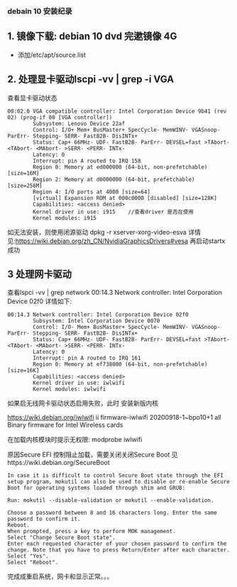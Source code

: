 ### debain 10 安装纪录

## 1. 镜像下载: debian 10 dvd 完遬镜像 4G
+ 添加/etc/apt/source.list

## 2. 处理显卡驱动lscpi -vv | grep -i VGA 

查看显卡驱动状态
```
00:02.0 VGA compatible controller: Intel Corporation Device 9b41 (rev 02) (prog-if 00 [VGA controller])
        Subsystem: Lenovo Device 22af
        Control: I/O+ Mem+ BusMaster+ SpecCycle- MemWINV- VGASnoop- ParErr- Stepping- SERR- FastB2B- DisINTx+
        Status: Cap+ 66MHz- UDF- FastB2B- ParErr- DEVSEL=fast >TAbort- <TAbort- <MAbort- >SERR- <PERR- INTx-
        Latency: 0
        Interrupt: pin A routed to IRQ 158
        Region 0: Memory at ed000000 (64-bit, non-prefetchable) [size=16M]
        Region 2: Memory at d0000000 (64-bit, prefetchable) [size=256M]
        Region 4: I/O ports at 4000 [size=64]
        [virtual] Expansion ROM at 000c0000 [disabled] [size=128K]
        Capabilities: <access denied>
        Kernel driver in use: i915    //查看driver 是否在使用
        Kernel modules: i915

```
如无法安装，则使用闭源驱动
dpkg -r xserver-xorg-video-esva
详情见:https://wiki.debian.org/zh_CN/NvidiaGraphicsDrivers#vesa
再启动startx 成功

## 3 处理网卡驱动
查看lspci -vv | grep network
00:14.3 Network controller: Intel Corporation Device 02f0
详情如下:
```
00:14.3 Network controller: Intel Corporation Device 02f0
        Subsystem: Intel Corporation Device 0070
        Control: I/O- Mem+ BusMaster+ SpecCycle- MemWINV- VGASnoop- ParErr- Stepping- SERR- FastB2B- DisINTx+
        Status: Cap+ 66MHz- UDF- FastB2B- ParErr- DEVSEL=fast >TAbort- <TAbort- <MAbort- >SERR- <PERR- INTx-
        Latency: 0
        Interrupt: pin A routed to IRQ 161
        Region 0: Memory at ef738000 (64-bit, non-prefetchable) [size=16K]
        Capabilities: <access denied>
        Kernel driver in use: iwlwifi
        Kernel modules: iwlwifi
```
如果启无线网卡驱动状态启用失败，此时
 安装新版内核


https://wiki.debian.org/iwlwifi
ii  firmware-iwlwifi                       20200918-1~bpo10+1                           all          Binary firmware for Intel Wireless cards

在加载内核模块时提示无权限:
modprobe iwlwifi 

原因Secure EFI 控制阻止加载，需要关闭关闭Secure Boot
见https://wiki.debian.org/SecureBoot
```
In case it is difficult to control Secure Boot state through the EFI setup program, mokutil can also be used to disable or re-enable Secure Boot for operating systems loaded through shim and GRUB:

Run: mokutil --disable-validation or mokutil --enable-validation.

Choose a password between 8 and 16 characters long. Enter the same password to confirm it.
Reboot.
When prompted, press a key to perform MOK management.
Select "Change Secure Boot state".
Enter each requested character of your chosen password to confirm the change. Note that you have to press Return/Enter after each character.
Select "Yes".
Select "Reboot".

```

完成成重启系统，网卡和显示正常。。。
